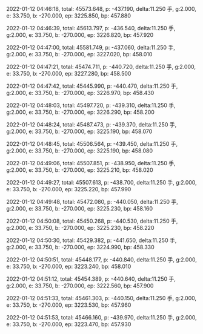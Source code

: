 2022-01-12 04:46:18, total: 45573.648, p: -437.190, delta:11.250 手, g:2.000, e: 33.750, b: -270.000, ep: 3225.850, bp: 457.880

2022-01-12 04:46:39, total: 45613.797, p: -436.540, delta:11.250 手, g:2.000, e: 33.750, b: -270.000, ep: 3226.820, bp: 457.920

2022-01-12 04:47:00, total: 45581.749, p: -437.060, delta:11.250 手, g:2.000, e: 33.750, b: -270.000, ep: 3227.020, bp: 458.010

2022-01-12 04:47:21, total: 45474.711, p: -440.720, delta:11.250 手, g:2.000, e: 33.750, b: -270.000, ep: 3227.280, bp: 458.500

2022-01-12 04:47:42, total: 45445.990, p: -440.470, delta:11.250 手, g:2.000, e: 33.750, b: -270.000, ep: 3226.970, bp: 458.430

2022-01-12 04:48:03, total: 45497.720, p: -439.310, delta:11.250 手, g:2.000, e: 33.750, b: -270.000, ep: 3226.290, bp: 458.200

2022-01-12 04:48:24, total: 45487.473, p: -439.370, delta:11.250 手, g:2.000, e: 33.750, b: -270.000, ep: 3225.190, bp: 458.070

2022-01-12 04:48:45, total: 45506.564, p: -439.450, delta:11.250 手, g:2.000, e: 33.750, b: -270.000, ep: 3225.190, bp: 458.080

2022-01-12 04:49:06, total: 45507.851, p: -438.950, delta:11.250 手, g:2.000, e: 33.750, b: -270.000, ep: 3225.210, bp: 458.020

2022-01-12 04:49:27, total: 45507.613, p: -438.700, delta:11.250 手, g:2.000, e: 33.750, b: -270.000, ep: 3225.220, bp: 457.990

2022-01-12 04:49:48, total: 45472.080, p: -440.050, delta:11.250 手, g:2.000, e: 33.750, b: -270.000, ep: 3225.230, bp: 458.160

2022-01-12 04:50:08, total: 45450.268, p: -440.530, delta:11.250 手, g:2.000, e: 33.750, b: -270.000, ep: 3225.230, bp: 458.220

2022-01-12 04:50:30, total: 45429.382, p: -441.650, delta:11.250 手, g:2.000, e: 33.750, b: -270.000, ep: 3224.990, bp: 458.330

2022-01-12 04:50:51, total: 45448.177, p: -440.840, delta:11.250 手, g:2.000, e: 33.750, b: -270.000, ep: 3223.240, bp: 458.010

2022-01-12 04:51:12, total: 45454.389, p: -440.640, delta:11.250 手, g:2.000, e: 33.750, b: -270.000, ep: 3222.560, bp: 457.900

2022-01-12 04:51:33, total: 45461.303, p: -440.150, delta:11.250 手, g:2.000, e: 33.750, b: -270.000, ep: 3223.530, bp: 457.960

2022-01-12 04:51:53, total: 45466.160, p: -439.970, delta:11.250 手, g:2.000, e: 33.750, b: -270.000, ep: 3223.470, bp: 457.930